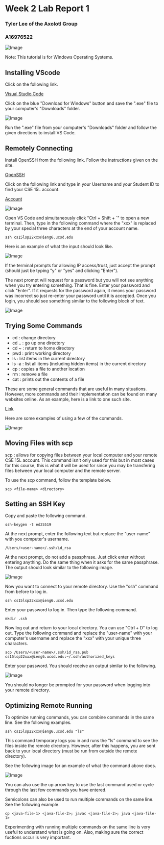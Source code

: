 # Week 2 Lab Report 1

### Tyler Lee of the Axolotl Group
### A16976522
![Image](axolotl.png)

Note: This tutorial is for Windows Operating Systems.

## Installing VScode

Click on the following link.

[Visual Studio Code](https://code.visualstudio.com)

Click on the blue "Download for Windows" button and save the ".exe" file to your computer's "Downloads" folder.

![Image](VSCode.png)

Run the ".exe" file from your computer's "Downloads" folder and follow the given directions to install VS Code.

## Remotely Connecting

Install OpenSSH from the following link. Follow the instructions given on the site.

[OpenSSH](https://docs.microsoft.com/en-us/windows-server/administration/openssh/openssh_install_firstuse)

Click on the following link and type in your Username and your Student ID to find your CSE 15L account.

[Account](https://sdacs.ucsd.edu/~icc/index.php)

![Image](account.png)

Open VS Code and simultaneously click "Ctrl + Shift + `" to open a new terminal. Then, type in the following command where the "xxx" is replaced by your special three characters at the end of your account name.

```
ssh cs15lsp22xxx@ieng6.ucsd.edu
```

Here is an example of what the input should look like.

![Image](login.png)

If the terminal prompts for allowing IP access/trust, just accept the prompt (should just be typing "y" or "yes" and clicking "Enter").

The next prompt will request for a password but you will not see anything when you try entering something. That is fine. Enter your password and click "Enter". If it requests for the password again, it means your password was incorrect so just re-enter your password until it is accepted. Once you login, you should see something similar to the following block of text.

![Image](textblock.png)

## Trying Some Commands

* cd : change directory
* cd .. : go up one directory
* cd ~ : return to home directory
* pwd : print working directory
* ls : list items in the current directory
* ls -a : list all items (including hidden items) in the current directory
* cp : copies a file to another location
* rm : remove a file
* cat : prints out the contents of a file

These are some general commands that are useful in many situations. However, more commands and their implementation can be found on many websites online. As an example, here is a link to one such site. 

[Link](https://www.comparitech.com/net-admin/powershell-cheat-sheet/)

Here are some examples of using a few of the commands.

![Image](commands.png)

## Moving Files with scp

scp : allows for copying files between your local computer and your remote CSE 15L account. This command isn't only used for this but in most cases for this course, this is what it will be used for since you may be transfering files between your local computer and the remote server.

To use the scp command, follow the template below.

```
scp <file-name> <directory>
```

## Setting an SSH Key

Copy and paste the following command.

```
ssh-keygen -t ed25519
```

At the next prompt, enter  the following text but replace the "user-name" with you computer's username.

```
/Users/<user-name>/.ssh/id_rsa
```

At the next prompt, do not add a passphrase. Just click enter without entering anything. Do the same thing when it asks for the same passphrase. The output should look similar to the following image.

![Image](sshkeygen.png)

Now you want to connect to your remote directory. Use the "ssh" command from before to log in.

```
ssh cs15lsp22xxx@ieng6.ucsd.edu
```

Enter your password to log in. Then type the following command.

```
mkdir .ssh
```

Now log out and return to your local directory. You can use "Ctrl + D" to log out. Type the following command and replace the "user-name" with your computer's username and replace the "xxx" with your unique three characters.

```
scp /Users/<user-name>/.ssh/id_rsa.pub cs15lsp22xxx@ieng6.ucsd.edu:~/.ssh/authorized_keys
```

Enter your password. You should receive an output similar to the following.

![Image](sshkeygenpwremove.png)

You should no longer be prompted for your password when logging into your remote directory.

## Optimizing Remote Running

To optimize running commands, you can combine commands in the same line. See the following examples.

```
ssh cs15lsp22xxx@ieng6.ucsd.edu "ls"
```

This command temporary logs you in and runs the "ls" command to see the files inside the remote directory. However, after this happens, you are sent back to your local directory (must be run from outside the remote directory).

See the following image for an example of what the command above does.

![Image](optimize.png)

You can also use the up arrow key to use the last command used or cycle through the last few commands you have entered.

Semicolons can also be used to run multiple commands on the same line. See the following example.

```
cp <java-file-1> <java-file-2>; javac <java-file-2>; java <java-file-1>

```

Experimenting with running multiple commands on the same line is very useful to understand what is going on. Also, making sure the correct fuctions occur is very important.
